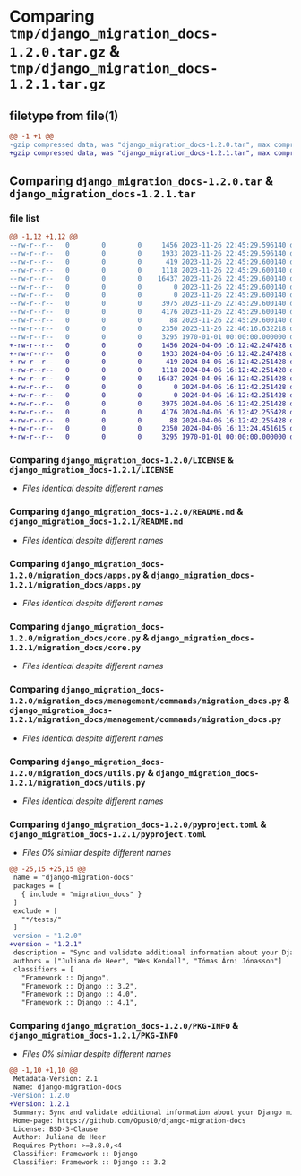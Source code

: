 # Comparing `tmp/django_migration_docs-1.2.0.tar.gz` & `tmp/django_migration_docs-1.2.1.tar.gz`

## filetype from file(1)

```diff
@@ -1 +1 @@
-gzip compressed data, was "django_migration_docs-1.2.0.tar", max compression
+gzip compressed data, was "django_migration_docs-1.2.1.tar", max compression
```

## Comparing `django_migration_docs-1.2.0.tar` & `django_migration_docs-1.2.1.tar`

### file list

```diff
@@ -1,12 +1,12 @@
--rw-r--r--   0        0        0     1456 2023-11-26 22:45:29.596140 django_migration_docs-1.2.0/LICENSE
--rw-r--r--   0        0        0     1933 2023-11-26 22:45:29.596140 django_migration_docs-1.2.0/README.md
--rw-r--r--   0        0        0      419 2023-11-26 22:45:29.600140 django_migration_docs-1.2.0/migration_docs/__init__.py
--rw-r--r--   0        0        0     1118 2023-11-26 22:45:29.600140 django_migration_docs-1.2.0/migration_docs/apps.py
--rw-r--r--   0        0        0    16437 2023-11-26 22:45:29.600140 django_migration_docs-1.2.0/migration_docs/core.py
--rw-r--r--   0        0        0        0 2023-11-26 22:45:29.600140 django_migration_docs-1.2.0/migration_docs/management/__init__.py
--rw-r--r--   0        0        0        0 2023-11-26 22:45:29.600140 django_migration_docs-1.2.0/migration_docs/management/commands/__init__.py
--rw-r--r--   0        0        0     3975 2023-11-26 22:45:29.600140 django_migration_docs-1.2.0/migration_docs/management/commands/migration_docs.py
--rw-r--r--   0        0        0     4176 2023-11-26 22:45:29.600140 django_migration_docs-1.2.0/migration_docs/utils.py
--rw-r--r--   0        0        0       88 2023-11-26 22:45:29.600140 django_migration_docs-1.2.0/migration_docs/version.py
--rw-r--r--   0        0        0     2350 2023-11-26 22:46:16.632218 django_migration_docs-1.2.0/pyproject.toml
--rw-r--r--   0        0        0     3295 1970-01-01 00:00:00.000000 django_migration_docs-1.2.0/PKG-INFO
+-rw-r--r--   0        0        0     1456 2024-04-06 16:12:42.247428 django_migration_docs-1.2.1/LICENSE
+-rw-r--r--   0        0        0     1933 2024-04-06 16:12:42.247428 django_migration_docs-1.2.1/README.md
+-rw-r--r--   0        0        0      419 2024-04-06 16:12:42.251428 django_migration_docs-1.2.1/migration_docs/__init__.py
+-rw-r--r--   0        0        0     1118 2024-04-06 16:12:42.251428 django_migration_docs-1.2.1/migration_docs/apps.py
+-rw-r--r--   0        0        0    16437 2024-04-06 16:12:42.251428 django_migration_docs-1.2.1/migration_docs/core.py
+-rw-r--r--   0        0        0        0 2024-04-06 16:12:42.251428 django_migration_docs-1.2.1/migration_docs/management/__init__.py
+-rw-r--r--   0        0        0        0 2024-04-06 16:12:42.251428 django_migration_docs-1.2.1/migration_docs/management/commands/__init__.py
+-rw-r--r--   0        0        0     3975 2024-04-06 16:12:42.251428 django_migration_docs-1.2.1/migration_docs/management/commands/migration_docs.py
+-rw-r--r--   0        0        0     4176 2024-04-06 16:12:42.255428 django_migration_docs-1.2.1/migration_docs/utils.py
+-rw-r--r--   0        0        0       88 2024-04-06 16:12:42.255428 django_migration_docs-1.2.1/migration_docs/version.py
+-rw-r--r--   0        0        0     2350 2024-04-06 16:13:24.451615 django_migration_docs-1.2.1/pyproject.toml
+-rw-r--r--   0        0        0     3295 1970-01-01 00:00:00.000000 django_migration_docs-1.2.1/PKG-INFO
```

### Comparing `django_migration_docs-1.2.0/LICENSE` & `django_migration_docs-1.2.1/LICENSE`

 * *Files identical despite different names*

### Comparing `django_migration_docs-1.2.0/README.md` & `django_migration_docs-1.2.1/README.md`

 * *Files identical despite different names*

### Comparing `django_migration_docs-1.2.0/migration_docs/apps.py` & `django_migration_docs-1.2.1/migration_docs/apps.py`

 * *Files identical despite different names*

### Comparing `django_migration_docs-1.2.0/migration_docs/core.py` & `django_migration_docs-1.2.1/migration_docs/core.py`

 * *Files identical despite different names*

### Comparing `django_migration_docs-1.2.0/migration_docs/management/commands/migration_docs.py` & `django_migration_docs-1.2.1/migration_docs/management/commands/migration_docs.py`

 * *Files identical despite different names*

### Comparing `django_migration_docs-1.2.0/migration_docs/utils.py` & `django_migration_docs-1.2.1/migration_docs/utils.py`

 * *Files identical despite different names*

### Comparing `django_migration_docs-1.2.0/pyproject.toml` & `django_migration_docs-1.2.1/pyproject.toml`

 * *Files 0% similar despite different names*

```diff
@@ -25,15 +25,15 @@
 name = "django-migration-docs"
 packages = [
   { include = "migration_docs" }
 ]
 exclude = [
   "*/tests/"
 ]
-version = "1.2.0"
+version = "1.2.1"
 description = "Sync and validate additional information about your Django migrations."
 authors = ["Juliana de Heer", "Wes Kendall", "Tómas Árni Jónasson"]
 classifiers = [
   "Framework :: Django",
   "Framework :: Django :: 3.2",
   "Framework :: Django :: 4.0",
   "Framework :: Django :: 4.1",
```

### Comparing `django_migration_docs-1.2.0/PKG-INFO` & `django_migration_docs-1.2.1/PKG-INFO`

 * *Files 0% similar despite different names*

```diff
@@ -1,10 +1,10 @@
 Metadata-Version: 2.1
 Name: django-migration-docs
-Version: 1.2.0
+Version: 1.2.1
 Summary: Sync and validate additional information about your Django migrations.
 Home-page: https://github.com/Opus10/django-migration-docs
 License: BSD-3-Clause
 Author: Juliana de Heer
 Requires-Python: >=3.8.0,<4
 Classifier: Framework :: Django
 Classifier: Framework :: Django :: 3.2
```

